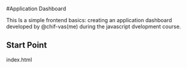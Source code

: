#Application Dashboard

This Is a simple frontend basics: creating an application dashboard developed by @chif-vas(me) during the javascript dvelopment course.

## Start Point

index.html
